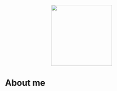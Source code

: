 <div id="header" align="center">
  <img src="https://avatars.githubusercontent.com/u/64903011" width="200"/>
</div>

<h1>About me</h1>

<!--
**XavierCS-dev/XavierCS-dev** is a ✨ _special_ ✨ repository because its `README.md` (this file) appears on your GitHub profile.

Here are some ideas to get you started:

- 🔭 I’m currently working on ...
- 🌱 I’m currently learning ...
- 👯 I’m looking to collaborate on ...
- 🤔 I’m looking for help with ...
- 💬 Ask me about ...
- 📫 How to reach me: ...
- 😄 Pronouns: ...
- ⚡ Fun fact: ...
-->
